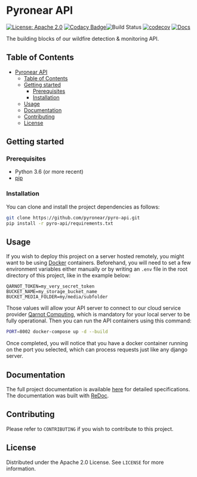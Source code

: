 # Pyronear API

[![License: Apache 2.0](https://img.shields.io/badge/License-Apache%202.0-blue.svg)](LICENSE) [![Codacy Badge](https://app.codacy.com/project/badge/Grade/3bea1a63e4aa44258cfd08831d713478)](https://www.codacy.com/gh/pyronear/pyro-api/dashboard?utm_source=github.com&amp;utm_medium=referral&amp;utm_content=pyronear/pyro-api&amp;utm_campaign=Badge_Grade)![Build Status](https://github.com/pyronear/pyro-api/workflows/fastapi-project/badge.svg) [![codecov](https://codecov.io/gh/pyronear/pyro-api/branch/master/graph/badge.svg)](https://codecov.io/gh/pyronear/pyro-api) [![Docs](https://img.shields.io/badge/docs-available-blue.svg)](http://pyronear-api.herokuapp.com/redoc)

The building blocks of our wildfire detection & monitoring API.



## Table of Contents

- [Pyronear API](#pyronear-api)
  - [Table of Contents](#table-of-contents)
  - [Getting started](#getting-started)
    - [Prerequisites](#prerequisites)
    - [Installation](#installation)
  - [Usage](#usage)
  - [Documentation](#documentation)
  - [Contributing](#contributing)
  - [License](#license)



## Getting started

### Prerequisites

- Python 3.6 (or more recent)
- [pip](https://pip.pypa.io/en/stable/)

### Installation

You can clone and install the project dependencies as follows:

```bash
git clone https://github.com/pyronear/pyro-api.git
pip install -r pyro-api/requirements.txt
```



## Usage

If you wish to deploy this project on a server hosted remotely, you might want to be using [Docker](https://www.docker.com/) containers. Beforehand, you will need to set a few environment variables either manually or by writing an `.env` file in the root directory of this project, like in the example below:

```
QARNOT_TOKEN=my_very_secret_token
BUCKET_NAME=my_storage_bucket_name
BUCKET_MEDIA_FOLDER=my/media/subfolder

```

Those values will allow your API server to connect to our cloud service provider [Qarnot Computing](https://qarnot.com/), which is mandatory for your local server to be fully operational.
Then you can run the API containers using this command:

```bash
PORT=8002 docker-compose up -d --build
```

Once completed, you will notice that you have a docker container running on the port you selected, which can process requests just like any django server.



## Documentation

The full project documentation is available [here](http://pyronear-api.herokuapp.com/redoc) for detailed specifications. The documentation was built with [ReDoc](https://redocly.github.io/redoc/).



## Contributing

Please refer to `CONTRIBUTING` if you wish to contribute to this project.



## License

Distributed under the Apache 2.0 License. See `LICENSE` for more information.